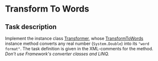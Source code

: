 # Transform To Words

## Task description

Implement the instance class [Transformer](TransformToWords/Transformer.cs#L8), whose [TransformToWords](TransformToWords/Transformer.cs#L15) instance method converts any real number (`System.Double`) into its `"word format"`. The task definition is given in the XML-comments for the method.   
_Don't use Framework's converter classes and LINQ._